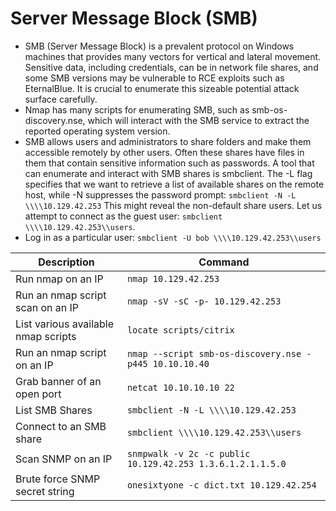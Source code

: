 # Server Message Block (SMB)
- SMB (Server Message Block) is a prevalent protocol on Windows machines that provides many vectors for vertical and lateral movement. Sensitive data, including credentials, can be in network file shares, and some SMB versions may be vulnerable to RCE exploits such as EternalBlue. It is crucial to enumerate this sizeable potential attack surface carefully.
- Nmap has many scripts for enumerating SMB, such as smb-os-discovery.nse, which will interact with the SMB service to extract the reported operating system version.
- SMB allows users and administrators to share folders and make them accessible remotely by other users. Often these shares have files in them that contain sensitive information such as passwords. A tool that can enumerate and interact with SMB shares is smbclient. The -L flag specifies that we want to retrieve a list of available shares on the remote host, while -N suppresses the password prompt: `smbclient -N -L \\\\10.129.42.253` This might reveal the non-default share users. Let us attempt to connect as the guest user: `smbclient \\\\10.129.42.253\\users`.
- Log in as a particular user: `smbclient -U bob \\\\10.129.42.253\\users`

| **Description** | **Command** |
|-----------------|-------------|
| Run nmap on an IP | `nmap 10.129.42.253` |
| Run an nmap script scan on an IP | `nmap -sV -sC -p- 10.129.42.253` |
| List various available nmap scripts | `locate scripts/citrix` |
| Run an nmap script on an IP | `nmap --script smb-os-discovery.nse -p445 10.10.10.40` |
| Grab banner of an open port | `netcat 10.10.10.10 22` |
| List SMB Shares | `smbclient -N -L \\\\10.129.42.253` |
| Connect to an SMB share | `smbclient \\\\10.129.42.253\\users` |
| Scan SNMP on an IP | `snmpwalk -v 2c -c public 10.129.42.253 1.3.6.1.2.1.1.5.0` |
| Brute force SNMP secret string | `onesixtyone -c dict.txt 10.129.42.254` |
